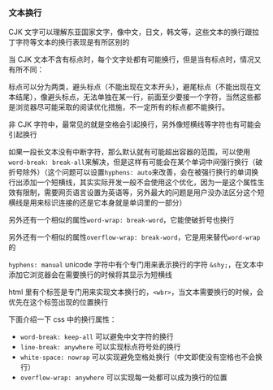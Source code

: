 ### 文本换行

CJK 文字可以理解东亚国家文字，像中文，日文，韩文等，这些文本的换行跟拉丁字符等文本的换行表现是有所区别的

当 CJK 文本不含有标点时，每个文字处都有可能换行，但是当有标点时，情况又有所不同：

标点可以分为两类，避头标点（不能出现在文本开头），避尾标点（不能出现在文本结尾），像避头标点，无法单独在某一行，前面至少要接一个字符，当然这些都是浏览器尽可能采取的阅读优化措施，不一定所有的标点都不能换行。

非 CJK 字符中，最常见的就是空格会引起换行，另外像短横线等字符也有可能会引起换行

如果一段长文本没有中断字符，那么默认就有可能超出容器的范围，可以使用`word-break: break-all`来解决，但是这样有可能会在某个单词中间强行换行（破折号除外）（这个问题可以设置`hyphens: auto`来改善，会在被强行换行的单词换行出添加一个短横线，其实实际开发一般不会使用这个优化，因为一是这个属性生效有限制，需要网页语言设置为英语等，另外最大的问题是用户没办法区分这个短横线是用来标识连接的还是它本身就是单词里的一部分）

另外还有一个相似的属性`word-wrap: break-word`，它能使破折号也换行

另外还有一个相似的属性`overflow-wrap: break-word`，它是用来替代`word-wrap`的

`hyphens: manual` unicode 字符中有个专门用来表示换行的字符 `&shy;`，在文本中添加它浏览器会在需要换行的时候将其显示为短横线

html 里有个标签是专门用来实现文本换行的，`<wbr>`，当文本需要换行的时候，会优先在这个标签出现的位置换行

下面介绍一下 css 中的换行属性：

- `word-break: keep-all` 可以避免中文字符的换行
- `line-break: anywhere` 可以实现标点符号处的换行
- `white-space: nowrap` 可以实现避免空格处换行（中文即使没有空格也不会换行）
- `overflow-wrap: anywhere` 可以实现每一处都可以成为换行的位置
